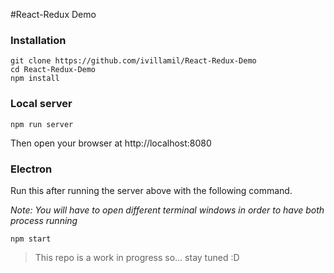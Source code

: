 #React-Redux Demo

### Installation
    git clone https://github.com/ivillamil/React-Redux-Demo
    cd React-Redux-Demo
    npm install

### Local server
    npm run server

Then open your browser at http://localhost:8080

### Electron
Run this after running the server above with the following command.

_Note: You will have to open different terminal windows in order to have both process running_

    npm start


> This repo is a work in progress so... stay tuned :D
